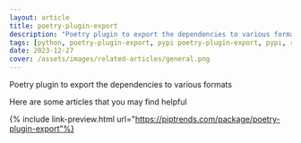 ```yaml
---
layout: article
title: poetry-plugin-export
description: "Poetry plugin to export the dependencies to various formats"
tags: [python, poetry-plugin-export, pypi poetry-plugin-export, pypi, references]
date: 2023-12-27
cover: /assets/images/related-articles/general.png
---
```


Poetry plugin to export the dependencies to various formats

Here are some articles that you may find helpful

{% include link-preview.html url="https://piptrends.com/package/poetry-plugin-export"%}